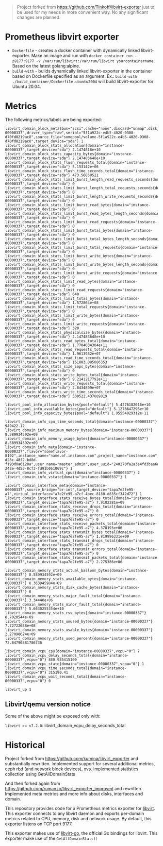 > Project forked from https://github.com/Tinkoff/libvirt-exporter just to be used for my needs
> in more convenient way. No any significant changes are planned.

# Prometheus libvirt exporter

 - `Dockerfile` - creates a docker container with dynamically linked libvirt-exporter. Make an image and run with `docker container run -p9177:9177 -v /var/run/libvirt:/var/run/libvirt yourcontainername`. Based on the latest golang:alpine.
 - `build-with` - builds dynamically linked libvirt-exporter in the container based on Dockerfile specified as an argument. Ex.: `build-with ./build_container/Dockerfile.ubuntu2004` will build libvirt-exporter for Ubuntu 20.04.

# Metrics
The following metrics/labels are being exported:

```
libvirt_domain_block_meta{bus="scsi",cache="none",discard="unmap",disk_type="network",domain="instance-00000337",driver_type="raw",serial="5f1a922c-e4b5-4020-9308-d70fd8219ac8",source_file="somepool/volume-5f1a922c-e4b5-4020-9308-d70fd8219ac8",target_device="sda"} 1
libvirt_domain_block_stats_allocation{domain="instance-00000337",target_device="sda"} 2.1474816e+10
libvirt_domain_block_stats_capacity_bytes{domain="instance-00000337",target_device="sda"} 2.147483648e+10
libvirt_domain_block_stats_flush_requests_total{domain="instance-00000337",target_device="sda"} 5.153142e+06
libvirt_domain_block_stats_flush_time_seconds_total{domain="instance-00000337",target_device="sda"} 473.56850521
libvirt_domain_block_stats_limit_burst_length_read_requests_seconds{domain="instance-00000337",target_device="sda"} 0
libvirt_domain_block_stats_limit_burst_length_total_requests_seconds{domain="instance-00000337",target_device="sda"} 0
libvirt_domain_block_stats_limit_burst_length_write_requests_seconds{domain="instance-00000337",target_device="sda"} 0
libvirt_domain_block_stats_limit_burst_read_bytes{domain="instance-00000337",target_device="sda"} 0
libvirt_domain_block_stats_limit_burst_read_bytes_length_seconds{domain="instance-00000337",target_device="sda"} 0
libvirt_domain_block_stats_limit_burst_read_requests{domain="instance-00000337",target_device="sda"} 0
libvirt_domain_block_stats_limit_burst_total_bytes{domain="instance-00000337",target_device="sda"} 0
libvirt_domain_block_stats_limit_burst_total_bytes_length_seconds{domain="instance-00000337",target_device="sda"} 0
libvirt_domain_block_stats_limit_burst_total_requests{domain="instance-00000337",target_device="sda"} 0
libvirt_domain_block_stats_limit_burst_write_bytes{domain="instance-00000337",target_device="sda"} 0
libvirt_domain_block_stats_limit_burst_write_bytes_length_seconds{domain="instance-00000337",target_device="sda"} 0
libvirt_domain_block_stats_limit_burst_write_requests{domain="instance-00000337",target_device="sda"} 0
libvirt_domain_block_stats_limit_read_bytes{domain="instance-00000337",target_device="sda"} 0
libvirt_domain_block_stats_limit_read_requests{domain="instance-00000337",target_device="sda"} 640
libvirt_domain_block_stats_limit_total_bytes{domain="instance-00000337",target_device="sda"} 1.572864e+08
libvirt_domain_block_stats_limit_total_requests{domain="instance-00000337",target_device="sda"} 0
libvirt_domain_block_stats_limit_write_bytes{domain="instance-00000337",target_device="sda"} 0
libvirt_domain_block_stats_limit_write_requests{domain="instance-00000337",target_device="sda"} 320
libvirt_domain_block_stats_physicalsize_bytes{domain="instance-00000337",target_device="sda"} 2.147483648e+10
libvirt_domain_block_stats_read_bytes_total{domain="instance-00000337",target_device="sda"} 1.7704034304e+11
libvirt_domain_block_stats_read_requests_total{domain="instance-00000337",target_device="sda"} 1.9613982e+07
libvirt_domain_block_stats_read_time_seconds_total{domain="instance-00000337",target_device="sda"} 161803.085086353
libvirt_domain_block_stats_size_iops_bytes{domain="instance-00000337",target_device="sda"} 0
libvirt_domain_block_stats_write_bytes_total{domain="instance-00000337",target_device="sda"} 9.2141217792e+11
libvirt_domain_block_stats_write_requests_total{domain="instance-00000337",target_device="sda"} 2.8434899e+07
libvirt_domain_block_stats_write_time_seconds_total{domain="instance-00000337",target_device="sda"} 530522.437009019

libvirt_pool_info_allocation_bytes{pool="default"} 5.4276182016e+10
libvirt_pool_info_available_bytes{pool="default"} 5.1278647296e+10
libvirt_pool_info_capacity_bytes{pool="default"} 1.05554829312e+11

libvirt_domain_info_cpu_time_seconds_total{domain="instance-00000337"} 949422.12
libvirt_domain_info_maximum_memory_bytes{domain="instance-00000337"} 8.589934592e+09
libvirt_domain_info_memory_usage_bytes{domain="instance-00000337"} 8.589934592e+09
libvirt_domain_info_meta{domain="instance-00000337",flavor="someflavor-8192",instance_name="name.of.instance.com",project_name="instance.com",project_uuid="3051f6f46d394ab98f55a0670ae5c70b",root_type="image",root_uuid="155e5ab9-d28c-48f2-bd8d-f193d0a6128a",user_name="master_admin",user_uuid="240270fa2a3e4fd3baa6d6e776669b19",uuid="1bac351f-242e-4d53-8cf3-fd91b061069c"} 1
libvirt_domain_info_virtual_cpus{domain="instance-00000337"} 2
libvirt_domain_info_vstate{domain="instance-00000337"} 1

libvirt_domain_interface_meta{domain="instance-00000337",source_bridge="br-int",target_device="tapa7e2fe95-a7",virtual_interface="a7e2fe95-a7cf-4bec-8180-d835cf342d72"} 1
libvirt_domain_interface_stats_receive_bytes_total{domain="instance-00000337",target_device="tapa7e2fe95-a7"} 7.9182281e+09
libvirt_domain_interface_stats_receive_drops_total{domain="instance-00000337",target_device="tapa7e2fe95-a7"} 0
libvirt_domain_interface_stats_receive_errors_total{domain="instance-00000337",target_device="tapa7e2fe95-a7"} 0
libvirt_domain_interface_stats_receive_packets_total{domain="instance-00000337",target_device="tapa7e2fe95-a7"} 4.378193e+06
libvirt_domain_interface_stats_transmit_bytes_total{domain="instance-00000337",target_device="tapa7e2fe95-a7"} 1.819996331e+09
libvirt_domain_interface_stats_transmit_drops_total{domain="instance-00000337",target_device="tapa7e2fe95-a7"} 0
libvirt_domain_interface_stats_transmit_errors_total{domain="instance-00000337",target_device="tapa7e2fe95-a7"} 0
libvirt_domain_interface_stats_transmit_packets_total{domain="instance-00000337",target_device="tapa7e2fe95-a7"} 2.275386e+06

libvirt_domain_memory_stats_actual_balloon_bytes{domain="instance-00000337"} 8.589934592e+09
libvirt_domain_memory_stats_available_bytes{domain="instance-00000337"} 8.363945984e+09
libvirt_domain_memory_stats_disk_cache_bytes{domain="instance-00000337"} 0
libvirt_domain_memory_stats_major_fault_total{domain="instance-00000337"} 3.34448e+06
libvirt_domain_memory_stats_minor_fault_total{domain="instance-00000337"} 5.6630255354e+10
libvirt_domain_memory_stats_rss_bytes{domain="instance-00000337"} 8.7020544e+09
libvirt_domain_memory_stats_unused_bytes{domain="instance-00000337"} 7.72722688e+08
libvirt_domain_memory_stats_usable_bytes{domain="instance-00000337"} 2.27098624e+09
libvirt_domain_memory_stats_used_percent{domain="instance-00000337"} 72.84790881786736

libvirt_domain_vcpu_cpu{domain="instance-00000337",vcpu="0"} 7
libvirt_domain_vcpu_delay_seconds_total{domain="instance-00000337",vcpu="0"} 880.985415109
libvirt_domain_vcpu_state{domain="instance-00000337",vcpu="0"} 1
libvirt_domain_vcpu_time_seconds_total{domain="instance-00000337",vcpu="0"} 315190.41
libvirt_domain_vcpu_wait_seconds_total{domain="instance-00000337",vcpu="0"} 0

libvirt_up 1
```

## Libvirt/qemu version notice
Some of the above might be exposed only with:

`libvirt >= v7.2.0`:
libvirt_domain_vcpu_delay_seconds_total

# Historical
Project forked from https://github.com/kumina/libvirt_exporter and substantially rewritten.
Implemented support for several additional metrics, ceph rbd (and network block devices), ovs.
Implemented statistics collection using GetAllDomainStats

And then forked again from https://github.com/rumanzo/libvirt_exporter_improved and rewritten.
Implemented meta metrics and more info about disks, interfaces and domain.

This repository provides code for a Prometheus metrics exporter
for [libvirt](https://libvirt.org/). This exporter connects to any
libvirt daemon and exports per-domain metrics related to CPU, memory,
disk and network usage. By default, this exporter listens on TCP port
9177.

This exporter makes use of
[libvirt-go](https://gitlab.com/libvirt/libvirt-go-module), the official Go
bindings for libvirt. This exporter make use of the
`GetAllDomainStats()`
